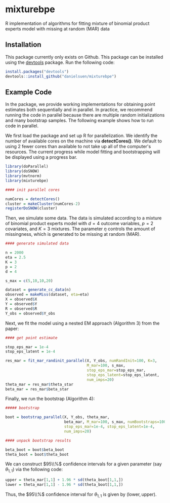 # mixturebpe
R implementation of algorithms for fitting mixture of binomial product experts model with missing at random (MAR) data

## Installation 
This package currently only exists on Github.  This package can be installed using the [devtools](https://github.com/hadley/devtools) package.  Run the following code:

```R
install.packages("devtools")
devtools::install_github("danielsuen/mixturebpe") 
```

## Example Code

In the package, we provide working implementations for obtaining point estimates both sequentially and in parallel.  In practice, we recommend running the code in parallel because there are multiple random initializations and many bootstrap samples.  The following example shows how to run code in parallel.

We first load the package and set up R for parallelization.  We identify the number of available cores on the machine via **detectCores()**.  We default to using 2 fewer cores than available to not take up all of the computer's resources.  The current progress while model fitting and bootstrapping will be displayed using a progress bar.

```R
library(doParallel)
library(doSNOW)
library(mvtnorm)
library(mixturebpe)

#### init parallel cores

numCores = detectCores()
cluster = makeCluster(numCores-2)
registerDoSNOW(cluster)
```

Then, we simulate some data.  The data is simulated according to a mixture of binomial product experts model with $d=4$ outcome variables, $p=2$ covariates, and $K=3$ mixtures.  The parameter $\eta$ controls the amount of missingness, which is generated to be missing at random (MAR).

```R
#### generate simulated data

n = 2000
eta = 2.5
K = 3
p = 2
d = 4

s_max = c(5,10,10,20)

dataset = generate_cc_data(n)
observed = makeMiss(dataset, eta=eta)
X = observed$X
Y = observed$Y
R = observed$R
Y_obs = observed$Y_obs
```

Next, we fit the model using a nested EM approach (Algorithm 3) from the paper:

```R
#### get point estimate

stop_eps_mar = 1e-4
stop_eps_latent = 1e-4

res_mar = fit_mar_randinit_parallel(X, Y_obs, numRandInit=100, K=3,
                                    M_mar=100, s_max,
                                    stop_eps_mar=stop_eps_mar,
                                    stop_eps_latent=stop_eps_latent,
                                    num_imps=20)
theta_mar = res_mar$theta_star
beta_mar = res_mar$beta_star
```

Finally, we run the bootstrap (Algorithm 4):

```R
##### bootstrap

boot = bootstrap_parallel(X, Y_obs, theta_mar,
                          beta_mar, M_mar=100, s_max, numBootstraps=1000,
                          stop_eps_mar=1e-4, stop_eps_latent=1e-4,
                          num_imps=20)

#### unpack bootstrap results

beta_boot = boot$beta_boot
theta_boot = boot$theta_boot
```

We can construct $95\\%$ confidence intervals for a given parameter (say $\theta_{1,1}$) via the following code:

```R
upper = theta_mar[1,1] + 1.96 * sd(theta_boot[1,1,])
lower = theta_mar[1,1] - 1.96 * sd(theta_boot[1,1,])
```

Thus, the $95\\%$ confidence interval for $\theta_{1,1}$ is given by $(\text{lower}, \text{upper})$.
